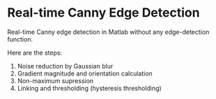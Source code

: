 # Real-time Canny Edge Detection
Real-time Canny edge detection in Matlab without any edge-detection function.


Here are the steps:
1. Noise reduction by Gaussian blur
2. Gradient magnitude and orientation calculation
3. Non-maximum supression
4. Linking and thresholding (hysteresis thresholding)
